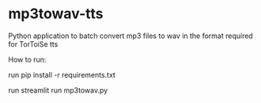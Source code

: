 # mp3towav-tts
Python application to batch convert mp3 files to wav in the format required for TorToiSe tts

How to run:

run pip install -r requirements.txt

run streamlit run mp3towav.py
